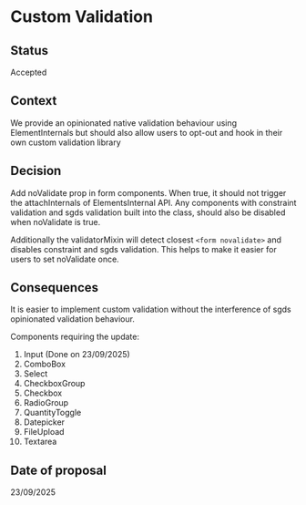 # Custom Validation

## Status

Accepted

## Context

We provide an opinionated native validation behaviour using ElementInternals but should also allow users to opt-out and hook in their own custom validation library 

## Decision

Add noValidate prop in form components. When true, it should not trigger the attachInternals of ElementsInternal API. 
Any components with constraint validation and sgds validation built into the class, should also be disabled when noValidate is true. 

Additionally the validatorMixin will detect closest `<form novalidate>` and disables constraint and sgds validation. This helps to make it easier for users to set noValidate once. 

## Consequences

It is easier to implement custom validation without the interference of sgds opinionated validation behaviour. 

Components requiring the update: 
1. Input (Done on 23/09/2025)
2. ComboBox
3. Select
4. CheckboxGroup
5. Checkbox
6. RadioGroup
7. QuantityToggle
8. Datepicker
9. FileUpload
10. Textarea


## Date of proposal 

23/09/2025